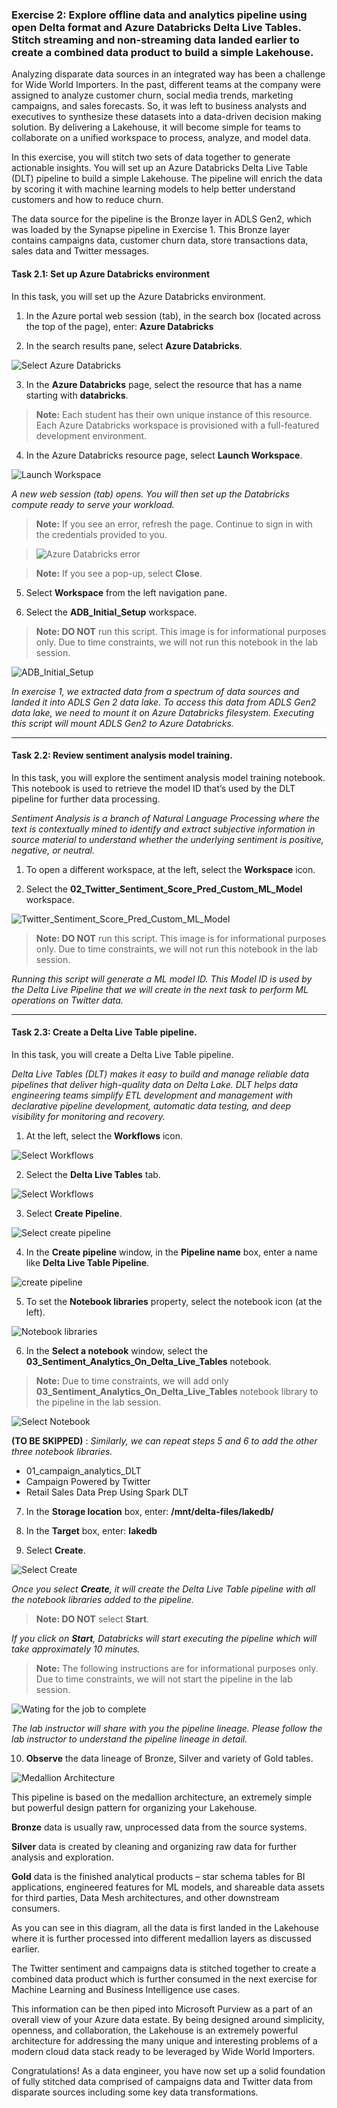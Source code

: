### Exercise 2: Explore offline data and analytics pipeline using open Delta format and Azure Databricks Delta Live Tables. Stitch streaming and non-streaming data landed earlier to create a combined data product to build a simple Lakehouse. <a name="delta-live-table-pipeline"></a>

Analyzing disparate data sources in an integrated way has been a challenge for Wide World Importers. In the past, different teams at the company were assigned to analyze customer churn, social media trends, marketing campaigns, and sales forecasts. So, it was left to business analysts and executives to synthesize these datasets into a data-driven decision making solution. By delivering a Lakehouse, it will become simple for teams to collaborate on a unified workspace to process, analyze, and model data.

In this exercise, you will stitch two sets of data together to generate actionable insights. You will set up an Azure Databricks Delta Live Table (DLT) pipeline to build a simple Lakehouse. The pipeline will enrich the data by scoring it with machine learning models to help better understand customers and how to reduce churn.

The data source for the pipeline is the Bronze layer in ADLS Gen2, which was loaded by the Synapse pipeline in Exercise 1. This Bronze layer contains campaigns data, customer churn data, store transactions data, sales data and Twitter messages.

#### Task 2.1: Set up Azure Databricks environment <a name="adb-env"></a>

In this task, you will set up the Azure Databricks environment.

1.	In the Azure portal web session (tab), in the search box (located across the top of the page), enter: **Azure Databricks**

2.	In the search results pane, select **Azure Databricks**.

![Select Azure Databricks](media/images/image2102.png)

3.	In the **Azure Databricks** page, select the resource that has a name starting with **databricks**.

>**Note:** Each student has their own unique instance of this resource. Each Azure Databricks workspace is provisioned with a full-featured development environment.

4.	In the Azure Databricks resource page, select **Launch Workspace**.

![Launch Workspace](media/images/image2104.png)

*A new web session (tab) opens. You will then set up the Databricks compute ready to serve your workload.*

>**Note:** If you see an error, refresh the page. Continue to sign in with the credentials provided to you.

> ![Azure Databricks error](media/images/imageDatabricksError.png)


>**Note:** If you see a pop-up, select **Close**.

5. Select **Workspace** from the left navigation pane.

6. Select the **ADB_Initial_Setup** workspace.

> **Note: DO NOT** run this script. 
> This image is for informational purposes only. 
> Due to time constraints, we will not run this notebook in the lab session.

![ADB_Initial_Setup](media/images/image2107.png)


*In exercise 1, we extracted data from a spectrum of data sources and landed it into ADLS Gen 2 data lake. To access this data from ADLS Gen2 data lake, we need to mount it on Azure Databricks filesystem. Executing this script will mount ADLS Gen2 to Azure Databricks.*

---

#### Task 2.2: Review sentiment analysis model training. <a name="sentiment-model"></a>

In this task, you will explore the sentiment analysis model training notebook. This notebook is used to retrieve the model ID that’s used by the DLT pipeline for further data processing.

*Sentiment Analysis is a branch of Natural Language Processing where the text is contextually mined to identify and extract subjective information in source material to understand whether the underlying sentiment is positive, negative, or neutral.*

1.	To open a different workspace, at the left, select the **Workspace** icon.

2.	Select the **02_Twitter_Sentiment_Score_Pred_Custom_ML_Model** workspace.

![Twitter_Sentiment_Score_Pred_Custom_ML_Model](media/images/image2202.png)

> **Note: DO NOT** run this script.
> This image is for informational purposes only.
> Due to time constraints, we will not run this notebook in the lab session.

*Running this script will generate a ML model ID. This Model ID is used by the Delta Live Pipeline that we will create in the next task to perform ML operations on Twitter data.* 

---


#### Task 2.3: Create a Delta Live Table pipeline. <a name="dlt-pipeline"></a>

In this task, you will create a Delta Live Table pipeline.

*Delta Live Tables (DLT) makes it easy to build and manage reliable data pipelines that deliver high-quality data on Delta Lake. DLT helps data engineering teams simplify ETL development and management with declarative pipeline development, automatic data testing, and deep visibility for monitoring and recovery.*

1.	At the left, select the **Workflows** icon.

![Select Workflows](media/images/image2301.png)

2.	Select the **Delta Live Tables** tab.

![Select Workflows](media/images/image2302.png)

3.	Select **Create Pipeline**.

![Select create pipeline](media/images/image2303.png)

4.	In the **Create pipeline** window, in the **Pipeline name** box, enter a name like **Delta Live Table Pipeline**.

![create pipeline](media/images/image2304.png)

5.	To set the **Notebook libraries** property, select the notebook icon (at the left).

![Notebook libraries](media/images/image2305.png)

6.	In the **Select a notebook** window, select the **03_Sentiment_Analytics_On_Delta_Live_Tables** notebook.

>**Note:** Due to time constraints, we will add only **03_Sentiment_Analytics_On_Delta_Live_Tables** notebook library to the pipeline in the lab session.

![Select Notebook](media/images/imageSelectNotebook.png)

**(TO BE SKIPPED)** : *Similarly, we can repeat steps 5 and 6 to add the other three notebook libraries.* 
 
- 01_campaign_analytics_DLT
- Campaign Powered by Twitter
- Retail Sales Data Prep Using Spark DLT

      
7.	In the **Storage location** box, enter: **/mnt/delta-files/lakedb/**

8.	In the **Target** box, enter: **lakedb**

9. Select **Create**.

![Select Create](media/images/image2315.png)


*Once you select **Create**, it will create the Delta Live Table pipeline with all the notebook libraries added to the pipeline.*

> **Note: DO NOT** select **Start**.

*If you click on **Start**, Databricks will start executing the pipeline which will take approximately 10 minutes.*

> **Note:** The following instructions are for informational purposes only. Due to time constraints, we will not start the pipeline in the lab session.

![Wating for the job to complete](media/images/image2317.png)

*The lab instructor will share with you the pipeline lineage. Please follow the lab instructor to understand the pipeline lineage in detail.*

10. **Observe** the data lineage of Bronze, Silver and variety of Gold tables.

![Medallion Architecture](media/images/image2318.png)

This pipeline is based on the medallion architecture, an extremely simple but powerful design pattern for organizing your Lakehouse.

**Bronze** data is usually raw, unprocessed data from the source systems.

**Silver** data is created by cleaning and organizing raw data for further analysis and exploration.

**Gold** data is the finished analytical products – star schema tables for BI applications, engineered features for ML models, and shareable data assets for third parties, Data Mesh architectures, and other downstream consumers.

As you can see in this diagram, all the data is first landed in the Lakehouse where it is further processed into different medallion layers as discussed earlier.

The Twitter sentiment and campaigns data is stitched together to create a combined data product which is further consumed in the next exercise for Machine Learning and Business Intelligence use cases.

This information can be then piped into Microsoft Purview as a part of an overall view of your Azure data estate. By being designed around simplicity, openness, and collaboration, the Lakehouse is an extremely powerful architecture for addressing the many unique and interesting problems of a modern cloud data stack ready to be leveraged by Wide World Importers.

Congratulations! As a data engineer, you have now set up a solid foundation of fully stitched data comprised of campaigns data and Twitter data from disparate sources including some key data transformations.
